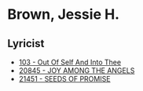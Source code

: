# Brown, Jessie H.

## Lyricist

- [103 - Out Of Self And Into Thee](/hymns/103.md)
- [20845 - JOY AMONG THE ANGELS](/hymns/20845.md)
- [21451 - SEEDS OF PROMISE](/hymns/21451.md)

